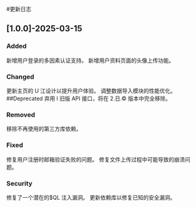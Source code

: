 #更新日志

## [1.0.0]-2025-03-15

### Added

新增用户登录的多因素认证支持。
新增用户资料页面的头像上传功能。

### Changed

更新主页的 U 江设计以提升用户体验。
调整数据导入模块的性能优化。
##Deprecated
弃用 I 旧版 API 接口，将在 2.日.© 版本中完全移除。

### Removed

移除不再使用的第三方库依赖。

### Fixed

修复用户注册时邮箱验证失败的问题。
修复文件上传过程中可能导致的崩溃问题。

### Security

修复了一个潜在的$QL 注入漏洞。
更新依赖库以修复已知的安全漏洞。

